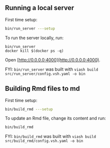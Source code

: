 ## Running a local server

First time setup:

```bash
bin/run_server ---setup
```

To run the server locally, run:
```
bin/run_server
docker kill $(docker ps -q)
```

Open [http://0.0.0.0:4000](http://0.0.0.0:4000).

FYI: `bin/run_server` was built with `viash build src/run_server/config.vsh.yaml -o bin`

## Building Rmd files to md



First time setup:

```bash
bin/build_rmd ---setup
```

To update an Rmd file, change its content and run:
```bash
bin/build_rmd
```

FYI: `bin/build_rmd` was built with `viash build src/build_rmd/config.vsh.yaml -o bin`
